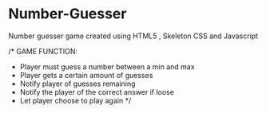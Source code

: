 # Number-Guesser
Number guesser game created using HTML5 , Skeleton CSS and Javascript

/*
GAME FUNCTION:
- Player must guess a number between a min and max
- Player gets a certain amount of guesses
- Notify player of guesses remaining
- Notify the player of the correct answer if loose
- Let player choose to play again
*/
